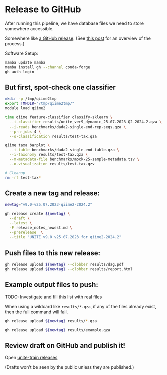 # Release to GitHub

After running this pipeline, we have database files we need to store somewhere accessible.

Somewhere like [a GitHub release](https://docs.github.com/en/repositories/releasing-projects-on-github/about-releases).
(See [this post](https://stackoverflow.com/questions/64936180/how-to-release-on-github-through-the-command-line-and-to-attach-a-large-file) for an overview of the process.)

Software Setup:

```bash
mamba update mamba
mamba install gh --channel conda-forge
gh auth login
```

## But first, spot-check one classifier

```bash
mkdir -p /tmp/qiime2tmp
export TMPDIR="/tmp/qiime2tmp/"
module load qiime2

time qiime feature-classifier classify-sklearn \
  --i-classifier results/unite_ver9_dynamic_25.07.2023-Q2-2024.2.qza \
  --i-reads benchmarks/dada2-single-end-rep-seqs.qza \
  --p-n-jobs 4 \
  --o-classification results/test-tax.qza

qiime taxa barplot \
  --i-table benchmarks/dada2-single-end-table.qza \
  --i-taxonomy results/test-tax.qza \
  --m-metadata-file benchmarks/mock-25-sample-metadata.tsv \
  --o-visualization results/test-tax.qzv

# Cleanup
rm -rf test-tax*
```

## Create a new tag and release:

```bash
newtag="v9.0-v25.07.2023-qiime2-2024.2"

gh release create ${newtag} \
  --draft \
  --latest \
  -F release_notes_newest.md \
  --prerelease  \
  --title "UNITE v9.0 v25.07.2023 for qiime2-2024.2"
```

## Push files to this new release:

```bash
gh release upload ${newtag} --clobber results/dag.pdf
gh release upload ${newtag} --clobber results/report.html
```

## Example output files to push:

TODO: Investigate and fill this list with real files

When using a wildcard like `results/*.qza`, if any of the files already exist, then the full command will fail.

```bash
gh release upload ${newtag} results/*.qza

gh release upload ${newtag} results/example.qza
```

## Review draft on GitHub and publish it!

Open [unite-train releases](https://github.com/colinbrislawn/unite-train/releases)

(Drafts won’t be seen by the public unless they are published.)


